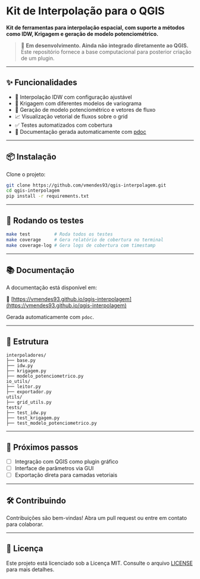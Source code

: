 # Kit de Interpolação para o QGIS

**Kit de ferramentas para interpolação espacial, com suporte a métodos como IDW, Krigagem e geração de modelo potenciométrico.**

> 🚧 **Em desenvolvimento. Ainda não integrado diretamente ao QGIS.** Este repositório fornece a base computacional para posterior criação de um plugin.

---

## ✨ Funcionalidades

- 📌 Interpolação IDW com configuração ajustável
- 📌 Krigagem com diferentes modelos de variograma
- 📌 Geração de modelo potenciométrico e vetores de fluxo
- 📈 Visualização vetorial de fluxos sobre o grid
- ✅ Testes automatizados com cobertura
- 🐍 Documentação gerada automaticamente com [pdoc](https://vmendes93.github.io/qgis-interpolagem)

---

## 📦 Instalação

Clone o projeto:

```bash
git clone https://github.com/vmendes93/qgis-interpolagem.git
cd qgis-interpolagem
pip install -r requirements.txt
```

---

## 🧪 Rodando os testes

```bash
make test         # Roda todos os testes
make coverage     # Gera relatório de cobertura no terminal
make coverage-log # Gera logs de cobertura com timestamp
```

---

## 📚 Documentação

A documentação está disponível em:

🔗 [https://vmendes93.github.io/qgis-interpolagem](https://vmendes93.github.io/qgis-interpolagem)

Gerada automaticamente com `pdoc`.

---

## 📂 Estrutura

```
interpoladores/
├── base.py
├── idw.py
├── krigagem.py
├── modelo_potenciometrico.py
io_utils/
├── leitor.py
├── exportador.py
utils/
├── grid_utils.py
tests/
├── test_idw.py
├── test_krigagem.py
├── test_modelo_potenciometrico.py
```

---

## 🎯 Próximos passos

- [ ] Integração com QGIS como plugin gráfico
- [ ] Interface de parâmetros via GUI
- [ ] Exportação direta para camadas vetoriais

---

## 🛠️ Contribuindo

Contribuições são bem-vindas! Abra um pull request ou entre em contato para colaborar.

---

## 📄 Licença

Este projeto está licenciado sob a Licença MIT. Consulte o arquivo [LICENSE](LICENSE) para mais detalhes.
